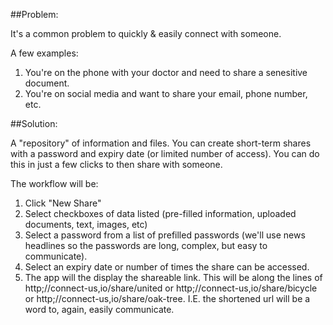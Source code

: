 ##Problem:

It's a common problem to quickly & easily connect with someone.

A few examples:
1. You're on the phone with your doctor and need to share a senesitive document.
2. You're on social media and want to share your email, phone number, etc.

##Solution:

A "repository" of information and files. You can create short-term shares with a password and expiry date (or limited number of access). You can do this in just a few clicks to then share with someone.

The workflow will be:
1. Click "New Share"
2. Select checkboxes of data listed (pre-filled information, uploaded documents, text, images, etc)
3. Select a password from a list of prefilled passwords (we'll use news headlines so the passwords are long, complex, but easy to communicate). 
4. Select an expiry date or number of times the share can be accessed.
5. The app will the display the shareable link. This will be along the lines of http;//connect-us,io/share/united or http;//connect-us,io/share/bicycle or http;//connect-us,io/share/oak-tree. I.E. the shortened url will be a word to, again, easily communicate. 
